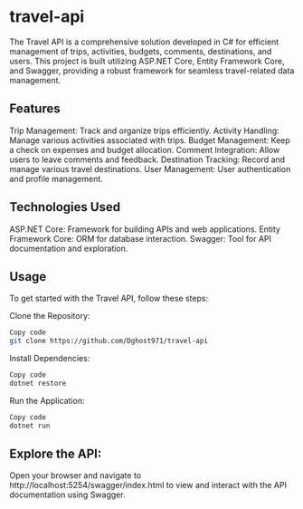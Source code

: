 # travel-api
The Travel API is a comprehensive solution developed in C# for efficient management of trips, activities, budgets, comments, destinations, and users. This project is built utilizing ASP.NET Core, Entity Framework Core, and Swagger, providing a robust framework for seamless travel-related data management.

## Features
Trip Management: Track and organize trips efficiently.
Activity Handling: Manage various activities associated with trips.
Budget Management: Keep a check on expenses and budget allocation.
Comment Integration: Allow users to leave comments and feedback.
Destination Tracking: Record and manage various travel destinations.
User Management: User authentication and profile management.

## Technologies Used
ASP.NET Core: Framework for building APIs and web applications.
Entity Framework Core: ORM for database interaction.
Swagger: Tool for API documentation and exploration.

## Usage
To get started with the Travel API, follow these steps:

Clone the Repository:

```bash
Copy code
git clone https://github.com/Dghost971/travel-api
```

Install Dependencies:

```bash
Copy code
dotnet restore
```

Run the Application:

```bash
Copy code
dotnet run
```
## Explore the API:
Open your browser and navigate to http://localhost:5254/swagger/index.html to view and interact with the API documentation using Swagger.

